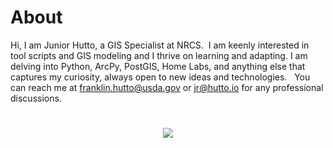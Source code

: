 # About
Hi, I am Junior Hutto, a GIS Specialist at NRCS.  I am keenly interested in tool scripts and GIS modeling and I thrive on learning and adapting. I am delving into Python, ArcPy, PostGIS, Home Labs, and anything else that captures my curiosity, always open to new ideas and technologies.   You can reach me at franklin.hutto@usda.gov or jr@hutto.io for any professional discussions.  

# <h1 align="center"><img src="https://github.com/user-attachments/assets/fab1545c-3fa9-42cc-ba3b-5d133677dd6c"/></h1> 




<!---
JuniorHutto/JuniorHutto is a ✨ special ✨ repository because its `README.md` (this file) appears on your GitHub profile.
You can click the Preview link to take a look at your changes.
--->
